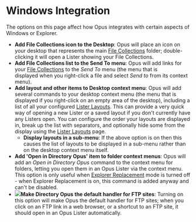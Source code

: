 # Windows Integration

The options on this page affect how Opus integrates with certain aspects of Windows or Explorer.

- **Add File Collections icon to the Desktop**: Opus will place an icon on your desktop that represents the main [File Collections](/Manual/basic_concepts/virtual_file_system/file_collections/README.md) folder; double-clicking it will open a Lister showing your File Collections.
- **Add File Collections list to the Send To menu**: Opus will add links for your [File Collections](/Manual/basic_concepts/virtual_file_system/file_collections/README.md) to the *Send To* menu (the menu that is displayed when you right-click a file and select *Send to* from its context menu).
- **Add layout and other items to Desktop context menu**: Opus will add several commands to your desktop context menu (the menu that is displayed if you right-click on an empty area of the desktop), including a list of all your configured [Lister Layouts](/Manual/basic_concepts/the_lister/layouts/README.md). This can provide a very quick way of opening a new Lister or a saved layout if you don't currently have any Listers open. You can configure the order your layouts are displayed in, break up the list with separators, and optionally hide some from the display using the [Lister Layouts](../layouts_and_styles/layouts.md) page.
  - **Display layouts in a sub-menu**: If the above option is on then this causes the list of layouts to be displayed in a sub-menu rather than on the desktop context menu itself.
- **Add 'Open in Directory Opus' item to folder context menus**: Opus will add an *Open in Directory Opus* command to the context menu for folders, letting you open them in an Opus Lister via the context menu. This option is only useful when [Explorer Replacement](../launching_opus/explorer_replacement.md) mode is turned off - when Explorer Replacement is on, this command is added anyway and can't be disabled.
- **![](/anchor/ftp/)Make Directory Opus the default handler for FTP sites**: Turning on this option will make Opus the default handler for FTP sites; when you click on an FTP link in a web browser, or a shortcut to an FTP site, it should open in an Opus Lister automatically.
